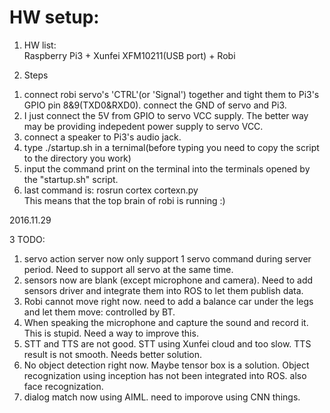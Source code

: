 # HW setup:
1. HW list:   <br/>
Raspberry Pi3 + Xunfei XFM10211(USB port) + Robi   <br/>

2. Steps <br/>
1) connect robi servo's 'CTRL'(or 'Signal') together and tight them to Pi3's GPIO pin 8&9(TXD0&RXD0). connect the GND of servo and Pi3.<br/>
2) I just connect the 5V from GPIO to servo VCC supply. The better way may be providing indepedent power supply to servo VCC. <br/>
3) connect a speaker to Pi3's audio jack. <br/>
4) type ./startup.sh in a ternimal(before typing you need to copy the script to the directory you work) <br/>
5) input the command print on the terminal into the terminals opened by the "startup.sh" script. <br/>
6) last command is: rosrun cortex cortexn.py  
   This means that the top brain of robi is running :)  


2016.11.29 <br/>

3 TODO:
1) servo action server now only support 1 servo command during server period. Need to support all servo at the same time.
2) sensors now are blank (except microphone and camera). Need to add sensors driver and integrate them into ROS to let them publish data.
3) Robi cannot move right now. need to add a balance car under the legs and let them move: controlled by BT.
4) When speaking the microphone and capture the sound and record it. This is stupid. Need a way to improve this.
5) STT and TTS are not good. STT using Xunfei cloud and too slow. TTS result is not smooth. Needs better solution.
6) No object detection right now. Maybe tensor box is a solution. Object recognization using inception has not been integrated into ROS. also face recognization.
7) dialog match now using AIML. need to imporove using CNN things.

